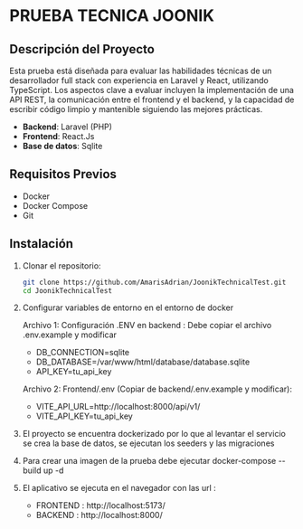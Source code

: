 # PRUEBA TECNICA JOONIK

## Descripción del Proyecto

Esta prueba está diseñada para evaluar las habilidades técnicas de un desarrollador full stack con experiencia en Laravel y React, utilizando TypeScript. Los aspectos
clave a evaluar incluyen la implementación de una API REST, la comunicación entre el frontend y el backend, y la capacidad de escribir código limpio y mantenible
siguiendo las mejores prácticas.

- **Backend**: Laravel (PHP)
- **Frontend**: React.Js
- **Base de datos**: Sqlite

## Requisitos Previos

- Docker
- Docker Compose
- Git

## Instalación

1. Clonar el repositorio:
   ```bash
   git clone https://github.com/AmarisAdrian/JoonikTechnicalTest.git
   cd JoonikTechnicalTest
   
2. Configurar variables de entorno en el entorno de docker 

     Archivo 1:  Configuración .ENV en backend : Debe copiar el archivo .env.example y modificar    
      - DB_CONNECTION=sqlite
      - DB_DATABASE=/var/www/html/database/database.sqlite
      - API_KEY=tu_api_key
   
    Archivo 2: Frontend/.env (Copiar de backend/.env.example y modificar):
      - VITE_API_URL=http://localhost:8000/api/v1/
      - VITE_API_KEY=tu_api_key
   
4. El proyecto se encuentra dockerizado por lo que al levantar el servicio se crea la base de datos, se ejecutan los seeders y las migraciones
5. Para crear una imagen de la prueba debe ejecutar docker-compose  --build up -d
6. El aplicativo se ejecuta en el navegador con las url :
    - FRONTEND : http://localhost:5173/
    - BACKEND  : http://localhost:8000/



